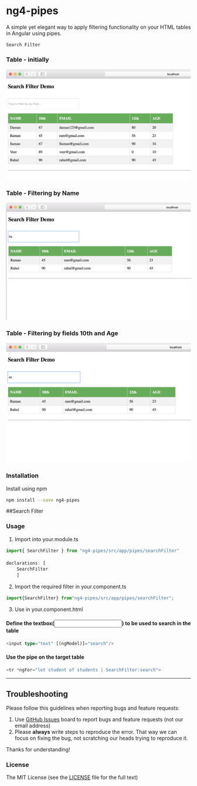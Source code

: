 # ng4-pipes

A simple yet elegant way to apply filtering functionality on your HTML tables in Angular using pipes.
```
Search Filter
```
### Table - initially
![table](https://github.com/soniabehal/ng4-pipes/blob/master/images/ng4-pipes1.png)

### Table - Filtering by Name
![filteres by name](https://github.com/soniabehal/ng4-pipes/blob/master/images/ng4-pipes2.png)

### Table - Filtering by fields 10th and Age
![filtered by age](https://github.com/soniabehal/ng4-pipes/blob/master/images/ng4-pipes3.png)

### Installation
Install using npm
```bash
npm install --save ng4-pipes
```

 ##Search Filter
### Usage
1. Import into your.module.ts
```typescript
import{ SearchFilter } from "ng4-pipes/src/app/pipes/searchFilter"

declarations: [ 
    SearchFilter 
    ]
```

2. Import the required filter in your.component.ts
```typescript
import{SearchFilter} from"ng4-pipes/src/app/pipes/searchFilter";
```

3. Use in your.component.html
#### Define the textbox(<input type="text">) to be used to search in the table
```typescript
<input type="text" [(ngModel)]="search"/>
```
#### Use the pipe on the target table
```typescript
<tr *ngFor="let student of students | SearchFilter:search">
```

***



## Troubleshooting

Please follow this guidelines when reporting bugs and feature requests:

1. Use [GitHub Issues](https://github.com/valor-software/ng2-charts/issues) board to report bugs and feature requests (not our email address)
2. Please **always** write steps to reproduce the error. That way we can focus on fixing the bug, not scratching our heads trying to reproduce it.

Thanks for understanding!

### License

The MIT License (see the [LICENSE](https://github.com/valor-software/ng2-charts/blob/master/LICENSE) file for the full text)
